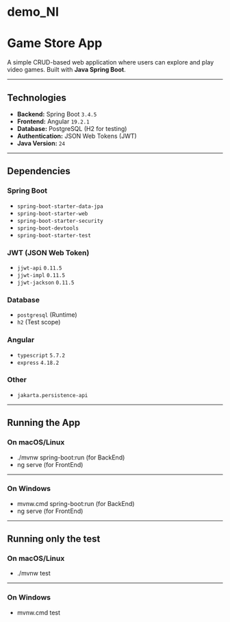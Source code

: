 # demo_NI

# Game Store App

A simple CRUD-based web application where users can explore and play video games. Built with **Java Spring Boot**.

---

## Technologies

- **Backend:** Spring Boot `3.4.5`
- **Frontend:** Angular `19.2.1`
- **Database:** PostgreSQL (H2 for testing)
- **Authentication:** JSON Web Tokens (JWT)
- **Java Version:** `24`

---

## Dependencies

### Spring Boot

- `spring-boot-starter-data-jpa`
- `spring-boot-starter-web`
- `spring-boot-starter-security`
- `spring-boot-devtools`
- `spring-boot-starter-test`

### JWT (JSON Web Token)

- `jjwt-api` `0.11.5`
- `jjwt-impl` `0.11.5`
- `jjwt-jackson` `0.11.5`

### Database

- `postgresql` (Runtime)
- `h2` (Test scope)

### Angular

- `typescript` `5.7.2`
- `express` `4.18.2`

### Other

- `jakarta.persistence-api`

---

## Running the App

### On macOS/Linux

- ./mvnw spring-boot:run (for BackEnd)
- ng serve (for FrontEnd)

---

### On Windows

- mvnw.cmd spring-boot:run (for BackEnd)
- ng serve (for FrontEnd)

---

## Running only the test

### On macOS/Linux

- ./mvnw test

---

### On Windows

- mvnw.cmd test